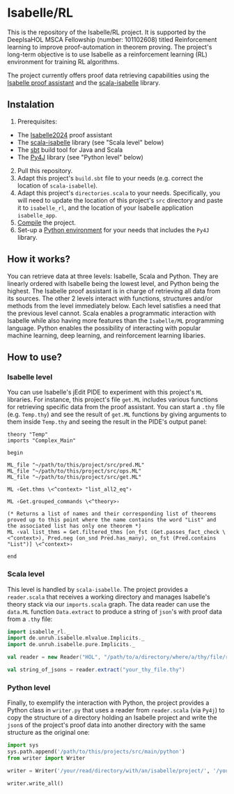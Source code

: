 # Isabelle/RL
This is the repository of the Isabelle/RL project. It is supported by the DeepIsaHOL MSCA Fellowship (number: 101102608) titled Reinforcement learning to improve proof-automation in theorem proving. The project's long-term objective is to use Isabelle as a reinforcement learning (RL) environment for training RL algorithms.

The project currently offers proof data retrieving capabilities using the [Isabelle proof assistant](https://isabelle.in.tum.de/) and the [scala-isabelle](https://github.com/dominique-unruh/scala-isabelle) library.

## Instalation

1. Prerequisites:
  * The [Isabelle2024](https://isabelle.in.tum.de/) proof assistant
  * The [scala-isabelle](https://github.com/dominique-unruh/scala-isabelle) library (see "Scala level" below)
  * The [sbt](https://www.scala-sbt.org/) build tool for Java and Scala
  * The [Py4J](https://www.py4j.org/install.html) library (see "Python level" below)
2. Pull this repository.
3. Adapt this project's `build.sbt` file to your needs (e.g. correct the location of `scala-isabelle`).
4. Adapt this project's `directories.scala` to your needs. Specifically, you will need to update the location of this project's `src` directory and paste it to `isabelle_rl`, and the location of your Isabelle application `isabelle_app`.
4. [Compile](https://www.scala-sbt.org/1.x/docs/Running.html) the project.
5. Set-up a [Python environment](https://docs.conda.io/projects/conda/en/latest/user-guide/tasks/manage-environments.html) for your needs that includes the `Py4J` library.

## How it works?

You can retrieve data at three levels: Isabelle, Scala and Python. They are linearly ordered with Isabelle being the lowest level, and Python being the highest. The Isabelle proof assistant is in charge of retrieving all data from its sources. The other 2 levels interact with functions, structures and/or methods from the level immediately below. Each level satisfies a need that the previous level cannot. Scala enables a programmatic interaction with Isabelle while also having more features than the `Isabelle/ML` programming language. Python enables the possibility of interacting with popular machine learning, deep learning, and reinforcement learning libaries.

## How to use?

### Isabelle level
You can use Isabelle's jEdit PIDE to experiment with this project's `ML` libraries. For instance, this project's file `get.ML` includes various functions for retrieving specific data from the proof assistant. You can start a `.thy` file (e.g. `Temp.thy`) and see the result of `get.ML` functions by giving arguments to them inside `Temp.thy` and seeing the result in the PIDE's output panel:
```
theory "Temp"
imports "Complex_Main"

begin

ML_file "~/path/to/this/project/src/pred.ML"
ML_file "~/path/to/this/project/src/ops.ML"
ML_file "~/path/to/this/project/src/get.ML"

ML ‹Get.thms \<^context> "list_all2_eq"›

ML ‹Get.grouped_commands \<^theory>›

(* Returns a list of names and their corresponding list of theorems proved up to this point where the name contains the word "List" and the associated list has only one theorem *)
ML ‹val list_thms = Get.filtered_thms [on_fst (Get.passes_fact_check \<^context>), Pred.neg (on_snd Pred.has_many), on_fst (Pred.contains "List")] \<^context>›

end
```

### Scala level
This level is handled by `scala-isabelle`. The project provides a `reader.scala` that receives a working directory and manages Isabelle's theory stack via our `imports.scala` graph. The data reader can use the `data.ML` function `Data.extract` to produce a string of `json`'s with proof data from a `.thy` file:

```scala
import isabelle_rl._
import de.unruh.isabelle.mlvalue.Implicits._
import de.unruh.isabelle.pure.Implicits._

val reader = new Reader("HOL", "/path/to/a/directory/where/a/thy/file/resides")

val string_of_jsons = reader.extract("your_thy_file.thy")
```

### Python level
Finally, to exemplify the interaction with Python, the project provides a Python class in `writer.py` that uses a reader from `reader.scala` (via `Py4j`) to copy the structure of a directory holding an Isabelle project and write the `json`s of the project's proof data into another directory with the same structure as the original one:
```python
import sys
sys.path.append('/path/to/this/projects/src/main/python')
from writer import Writer

writer = Writer('/your/read/directory/with/an/isabelle/project/', '/your/write/directory/', 'the_logic_of_the_isabelle_projects_root_file')

writer.write_all()
```